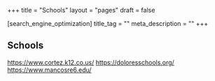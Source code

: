 +++
title = "Schools"
layout = "pages"
draft = false

[search_engine_optimization]
title_tag = ""
meta_description = ""
+++

## Schools

 <!-- raw HTML omitted --> <!-- raw HTML omitted --><a target="_blank" rel="noopener" href="https://www.cortez.k12.co.us/">https://www.cortez.k12.co.us/</a>

 <!-- raw HTML omitted --> <!-- raw HTML omitted --> <!-- raw HTML omitted --><a target="_blank" rel="noopener" href="https://doloresschools.org/">https://doloresschools.org/</a>

 <!-- raw HTML omitted --> <!-- raw HTML omitted --> <!-- raw HTML omitted --><a target="_blank" rel="noopener" href="https://www.mancosre6.edu/">https://www.mancosre6.edu/</a><!-- raw HTML omitted -->

